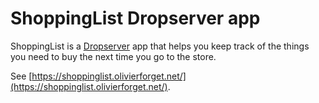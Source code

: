 # ShoppingList Dropserver app

ShoppingList is a [Dropserver](https://dropserver.org) app that helps you keep track of the things you need to buy the next time you go to the store.

See [https://shoppinglist.olivierforget.net/](https://shoppinglist.olivierforget.net/).
